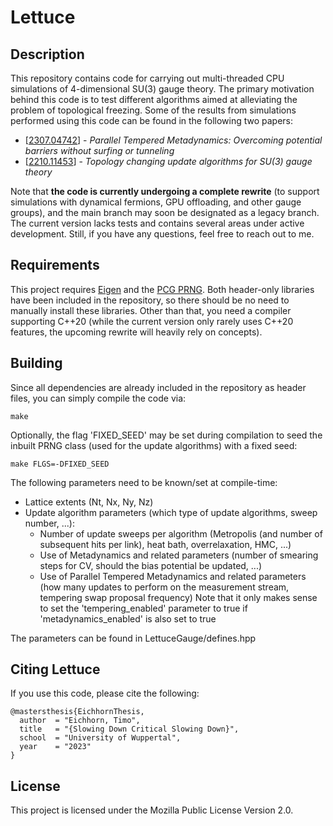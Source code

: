 # Lettuce

## Description

This repository contains code for carrying out multi-threaded CPU simulations of 4-dimensional SU(3) gauge theory. The primary motivation behind this code is to test different algorithms aimed at alleviating the problem of topological freezing. Some of the results from simulations performed using this code can be found in the following two papers:

- [[2307.04742](https://arxiv.org/abs/2307.04742)] - *Parallel Tempered Metadynamics: Overcoming potential barriers without surfing or tunneling*
- [[2210.11453](https://arxiv.org/abs/2210.11453)] - *Topology changing update algorithms for SU(3) gauge theory*

Note that **the code is currently undergoing a complete rewrite** (to support simulations with dynamical fermions, GPU offloading, and other gauge groups), and the main branch may soon be designated as a legacy branch. The current version lacks tests and contains several areas under active development. Still, if you have any questions, feel free to reach out to me.

## Requirements

This project requires [Eigen](https://gitlab.com/libeigen/eigen) and the [PCG PRNG](https://github.com/imneme/pcg-cpp). Both header-only libraries have been included in the repository, so there should be no need to manually install these libraries. Other than that, you need a compiler supporting C++20 (while the current version only rarely uses C++20 features, the upcoming rewrite will heavily rely on concepts).

## Building

Since all dependencies are already included in the repository as header files, you can simply compile the code via:
```
make
```
Optionally, the flag 'FIXED_SEED' may be set during compilation to seed the inbuilt PRNG class (used for the update algorithms) with a fixed seed:
```
make FLGS=-DFIXED_SEED
```
The following parameters need to be known/set at compile-time:
- Lattice extents (Nt, Nx, Ny, Nz)
- Update algorithm parameters (which type of update algorithms, sweep number, ...):
  - Number of update sweeps per algorithm (Metropolis (and number of subsequent hits per link), heat bath, overrelaxation, HMC, ...)
  - Use of Metadynamics and related parameters (number of smearing steps for CV, should the bias potential be updated, ...)
  - Use of Parallel Tempered Metadynamics and related parameters (how many updates to perform on the measurement stream, tempering swap proposal frequency)
    Note that it only makes sense to set the 'tempering_enabled' parameter to true if 'metadynamics_enabled' is also set to true

The parameters can be found in LettuceGauge/defines.hpp

## Citing Lettuce

If you use this code, please cite the following:

```
@mastersthesis{EichhornThesis,
  author  = "Eichhorn, Timo",
  title   = "{Slowing Down Critical Slowing Down}",
  school  = "University of Wuppertal",
  year    = "2023"
}
```

## License

This project is licensed under the Mozilla Public License Version 2.0.